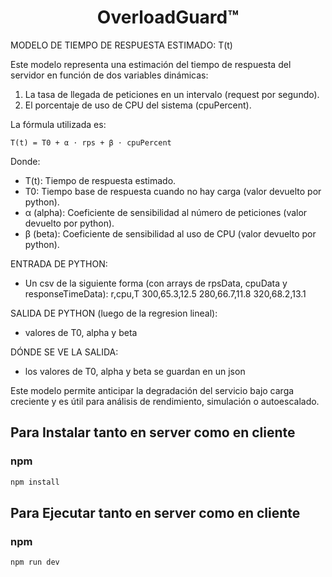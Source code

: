 <!-- markdownlint-disable no-inline-html first-line-h1 -->

<div align="center">

  <h1>OverloadGuard™</h1>

</div>

<!-- markdownlint-enable no-inline-html -->

MODELO DE TIEMPO DE RESPUESTA ESTIMADO: T(t)

Este modelo representa una estimación del tiempo de respuesta del servidor en función de dos variables dinámicas:
1. La tasa de llegada de peticiones en un intervalo (request por segundo).
2. El porcentaje de uso de CPU del sistema (cpuPercent).

La fórmula utilizada es:

    T(t) = T0 + α ⋅ rps + β ⋅ cpuPercent

Donde:
- T(t): Tiempo de respuesta estimado.
- T0: Tiempo base de respuesta cuando no hay carga (valor devuelto por python).
- α (alpha): Coeficiente de sensibilidad al número de peticiones (valor devuelto por python).
- β (beta): Coeficiente de sensibilidad al uso de CPU (valor devuelto por python).

ENTRADA DE PYTHON:
- Un csv de la siguiente forma (con arrays de rpsData, cpuData y responseTimeData):
r,cpu,T
300,65.3,12.5
280,66.7,11.8
320,68.2,13.1

SALIDA DE PYTHON (luego de la regresion lineal):
- valores de T0, alpha y beta

DÓNDE SE VE LA SALIDA:
- los valores de T0, alpha y beta se guardan en un json

Este modelo permite anticipar la degradación del servicio bajo carga creciente y es útil para análisis de rendimiento, simulación o autoescalado.



## Para Instalar tanto en server como en cliente

### npm

```bash
npm install
```

## Para Ejecutar tanto en server como en cliente

### npm

```bash
npm run dev
```

